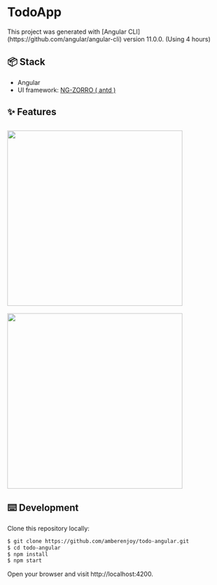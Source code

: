 # TodoApp

<div>
This project was generated with [Angular CLI](https://github.com/angular/angular-cli) version 11.0.0. 
(Using 4 hours)
</div>

## 📦 Stack

- Angular
- UI framework: [NG-ZORRO ( antd )](https://ng.ant.design/docs/introduce/en)

## ✨ Features

## <image src="./screens/todo.png" width="400px">

<image src="./screens/todo.gif" width="400px">

## ⌨️ Development

Clone this repository locally:

```bash
$ git clone https://github.com/amberenjoy/todo-angular.git
$ cd todo-angular
$ npm install
$ npm start
```

Open your browser and visit http://localhost:4200.
